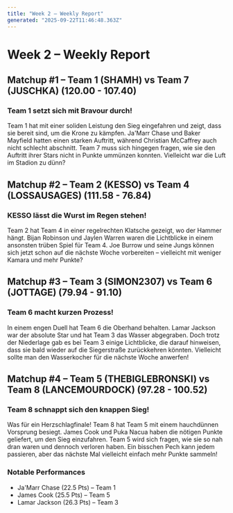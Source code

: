 ```yaml
---
title: "Week 2 – Weekly Report"
generated: "2025-09-22T11:46:48.363Z"
---
```


# Week 2 – Weekly Report

## Matchup #1 – Team 1 (SHAMH) vs Team 7 (JUSCHKA) (120.00 - 107.40)
### Team 1 setzt sich mit Bravour durch!
Team 1 hat mit einer soliden Leistung den Sieg eingefahren und zeigt, dass sie bereit sind, um die Krone zu kämpfen. Ja'Marr Chase und Baker Mayfield hatten einen starken Auftritt, während Christian McCaffrey auch nicht schlecht abschnitt. Team 7 muss sich hingegen fragen, wie sie den Auftritt ihrer Stars nicht in Punkte ummünzen konnten. Vielleicht war die Luft im Stadion zu dünn?

## Matchup #2 – Team 2 (KESSO) vs Team 4 (LOSSAUSAGES) (111.58 - 76.84)
### KESSO lässt die Wurst im Regen stehen!
Team 2 hat Team 4 in einer regelrechten Klatsche gezeigt, wo der Hammer hängt. Bijan Robinson und Jaylen Warren waren die Lichtblicke in einem ansonsten trüben Spiel für Team 4. Joe Burrow und seine Jungs können sich jetzt schon auf die nächste Woche vorbereiten – vielleicht mit weniger Kamara und mehr Punkte? 

## Matchup #3 – Team 3 (SIMON2307) vs Team 6 (JOTTAGE) (79.94 - 91.10)
### Team 6 macht kurzen Prozess!
In einem engen Duell hat Team 6 die Oberhand behalten. Lamar Jackson war der absolute Star und hat Team 3 das Wasser abgegraben. Doch trotz der Niederlage gab es bei Team 3 einige Lichtblicke, die darauf hinweisen, dass sie bald wieder auf die Siegerstraße zurückkehren könnten. Vielleicht sollte man den Wasserkocher für die nächste Woche anwerfen!

## Matchup #4 – Team 5 (THEBIGLEBRONSKI) vs Team 8 (LANCEMOURDOCK) (97.28 - 100.52)
### Team 8 schnappt sich den knappen Sieg!
Was für ein Herzschlagfinale! Team 8 hat Team 5 mit einem hauchdünnen Vorsprung besiegt. James Cook und Puka Nacua haben die nötigen Punkte geliefert, um den Sieg einzufahren. Team 5 wird sich fragen, wie sie so nah dran waren und dennoch verloren haben. Ein bisschen Pech kann jedem passieren, aber das nächste Mal vielleicht einfach mehr Punkte sammeln!

### Notable Performances
- Ja'Marr Chase (22.5 Pts) – Team 1
- James Cook (25.5 Pts) – Team 5
- Lamar Jackson (26.3 Pts) – Team 3
